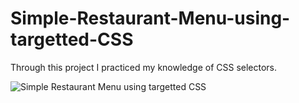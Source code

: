 # Simple-Restaurant-Menu-using-targetted-CSS

Through this project I practiced my knowledge of CSS selectors.

![Simple Restaurant Menu using targetted CSS](https://user-images.githubusercontent.com/112181040/203383893-f2f6c61b-5a4a-4026-a59d-2382f7dcf3e1.png)

